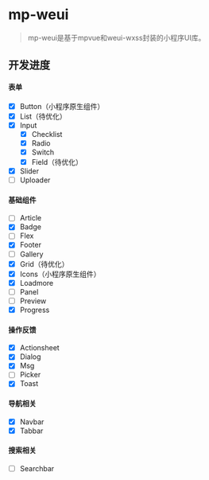 # mp-weui

> mp-weui是基于mpvue和weui-wxss封装的小程序UI库。

## 开发进度

#### 表单
- [x] Button（小程序原生组件）
- [x] List（待优化）
- [x] Input
  - [x] Checklist
  - [x] Radio
  - [x] Switch
  - [x] Field（待优化）
- [x] Slider
- [ ] Uploader

#### 基础组件
- [ ] Article
- [x] Badge
- [ ] Flex
- [x] Footer
- [ ] Gallery
- [x] Grid（待优化）
- [x] Icons（小程序原生组件）
- [x] Loadmore
- [ ] Panel
- [ ] Preview
- [x] Progress

#### 操作反馈
- [x] Actionsheet
- [x] Dialog
- [x] Msg
- [ ] Picker
- [x] Toast

#### 导航相关
- [x] Navbar
- [x] Tabbar

#### 搜索相关
- [ ] Searchbar

